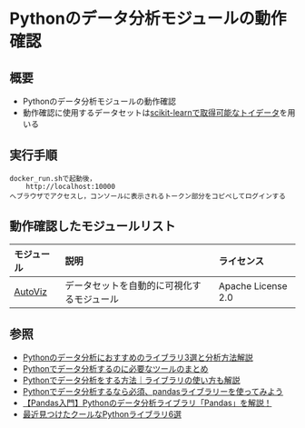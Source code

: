 # Pythonのデータ分析モジュールの動作確認

## 概要

* Pythonのデータ分析モジュールの動作確認
* 動作確認に使用するデータセットは[scikit-learnで取得可能なトイデータ](https://scikit-learn.org/stable/datasets/toy_dataset.html)を用いる

## 実行手順

	docker_run.shで起動後，
		http://localhost:10000
	へブラウザでアクセスし，コンソールに表示されるトークン部分をコピペしてログインする

## 動作確認したモジュールリスト

|モジュール|説明|ライセンス|
|:--|:--|:--|
|[AutoViz](https://pypi.org/project/autoviz/)|データセットを自動的に可視化するモジュール|Apache License 2.0|

## 参照

* [Pythonのデータ分析におすすめのライブラリ3選と分析方法解説](https://www.acrovision.jp/career/?p=1906)
* [Pythonでデータ分析するのに必要なツールのまとめ](https://qiita.com/hik0107/items/19dd2f6a4ab61ec21905)
* [Pythonでデータ分析をする方法｜ライブラリの使い方も解説](https://kredo.jp/media/python-data-analysis/)
* [Pythonでデータ分析するなら必須、pandasライブラリーを使ってみよう](https://xtech.nikkei.com/atcl/learning/lecture/19/00110/00003/)
* [【Pandas入門】Pythonのデータ分析ライブラリ「Pandas」を解説！](https://udemy.benesse.co.jp/data-science/data-analysis/pandas.html)
* [最近見つけたクールなPythonライブラリ6選](https://qiita.com/baby-degu/items/86e8881d3317da17617c)

